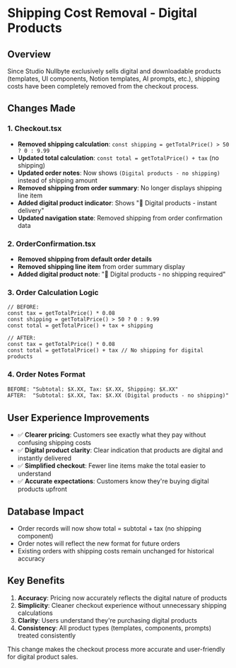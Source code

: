 # Shipping Cost Removal - Digital Products

## Overview
Since Studio Nullbyte exclusively sells digital and downloadable products (templates, UI components, Notion templates, AI prompts, etc.), shipping costs have been completely removed from the checkout process.

## Changes Made

### 1. Checkout.tsx
- **Removed shipping calculation**: `const shipping = getTotalPrice() > 50 ? 0 : 9.99`
- **Updated total calculation**: `const total = getTotalPrice() + tax` (no shipping)
- **Updated order notes**: Now shows `(Digital products - no shipping)` instead of shipping amount
- **Removed shipping from order summary**: No longer displays shipping line item
- **Added digital product indicator**: Shows "🔄 Digital products - instant delivery"
- **Updated navigation state**: Removed shipping from order confirmation data

### 2. OrderConfirmation.tsx
- **Removed shipping from default order details**
- **Removed shipping line item** from order summary display
- **Added digital product note**: "🔄 Digital products - no shipping required"

### 3. Order Calculation Logic
```tsx
// BEFORE:
const tax = getTotalPrice() * 0.08
const shipping = getTotalPrice() > 50 ? 0 : 9.99
const total = getTotalPrice() + tax + shipping

// AFTER:
const tax = getTotalPrice() * 0.08
const total = getTotalPrice() + tax // No shipping for digital products
```

### 4. Order Notes Format
```txt
BEFORE: "Subtotal: $X.XX, Tax: $X.XX, Shipping: $X.XX"
AFTER:  "Subtotal: $X.XX, Tax: $X.XX (Digital products - no shipping)"
```

## User Experience Improvements
- ✅ **Clearer pricing**: Customers see exactly what they pay without confusing shipping costs
- ✅ **Digital product clarity**: Clear indication that products are digital and instantly delivered
- ✅ **Simplified checkout**: Fewer line items make the total easier to understand
- ✅ **Accurate expectations**: Customers know they're buying digital products upfront

## Database Impact
- Order records will now show total = subtotal + tax (no shipping component)
- Order notes will reflect the new format for future orders
- Existing orders with shipping costs remain unchanged for historical accuracy

## Key Benefits
1. **Accuracy**: Pricing now accurately reflects the digital nature of products
2. **Simplicity**: Cleaner checkout experience without unnecessary shipping calculations
3. **Clarity**: Users understand they're purchasing digital products
4. **Consistency**: All product types (templates, components, prompts) treated consistently

This change makes the checkout process more accurate and user-friendly for digital product sales.
